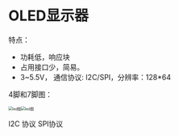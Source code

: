 # OLED显示器

特点：

+ 功耗低，响应块
+ 占用接口少，简易。
+ 3~5.5V， 通信协议: I2C/SPI，分辨率：128*64



4脚和7脚图：

<img src="/Users/fanrongkong/code/Project/网盘/vuepress-blog/docs/blog/嵌入式/images/调试/led图.jpg" alt="led图" style="zoom:50%;" /><img src="/Users/fanrongkong/code/Project/网盘/vuepress-blog/docs/blog/嵌入式/images/调试/led图2.jpg" alt="led图" style="zoom:50%;" />

 I2C 协议						SPI协议